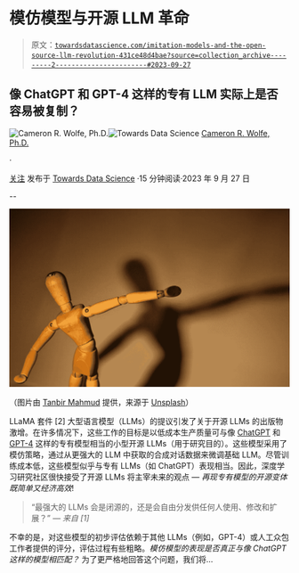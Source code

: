 # 模仿模型与开源 LLM 革命

> 原文：[`towardsdatascience.com/imitation-models-and-the-open-source-llm-revolution-431ce48d4bae?source=collection_archive---------2-----------------------#2023-09-27`](https://towardsdatascience.com/imitation-models-and-the-open-source-llm-revolution-431ce48d4bae?source=collection_archive---------2-----------------------#2023-09-27)

## 像 ChatGPT 和 GPT-4 这样的专有 LLM 实际上是否容易被复制？

[](https://wolfecameron.medium.com/?source=post_page-----431ce48d4bae--------------------------------)![Cameron R. Wolfe, Ph.D.](https://wolfecameron.medium.com/?source=post_page-----431ce48d4bae--------------------------------)[](https://towardsdatascience.com/?source=post_page-----431ce48d4bae--------------------------------)![Towards Data Science](https://towardsdatascience.com/?source=post_page-----431ce48d4bae--------------------------------) [Cameron R. Wolfe, Ph.D.](https://wolfecameron.medium.com/?source=post_page-----431ce48d4bae--------------------------------)

·

[关注](https://medium.com/m/signin?actionUrl=https%3A%2F%2Fmedium.com%2F_%2Fsubscribe%2Fuser%2F28aa6026c553&operation=register&redirect=https%3A%2F%2Ftowardsdatascience.com%2Fimitation-models-and-the-open-source-llm-revolution-431ce48d4bae&user=Cameron+R.+Wolfe%2C+Ph.D.&userId=28aa6026c553&source=post_page-28aa6026c553----431ce48d4bae---------------------post_header-----------) 发布于 [Towards Data Science](https://towardsdatascience.com/?source=post_page-----431ce48d4bae--------------------------------) ·15 分钟阅读·2023 年 9 月 27 日[](https://medium.com/m/signin?actionUrl=https%3A%2F%2Fmedium.com%2F_%2Fvote%2Ftowards-data-science%2F431ce48d4bae&operation=register&redirect=https%3A%2F%2Ftowardsdatascience.com%2Fimitation-models-and-the-open-source-llm-revolution-431ce48d4bae&user=Cameron+R.+Wolfe%2C+Ph.D.&userId=28aa6026c553&source=-----431ce48d4bae---------------------clap_footer-----------)

--

[](https://medium.com/m/signin?actionUrl=https%3A%2F%2Fmedium.com%2F_%2Fbookmark%2Fp%2F431ce48d4bae&operation=register&redirect=https%3A%2F%2Ftowardsdatascience.com%2Fimitation-models-and-the-open-source-llm-revolution-431ce48d4bae&source=-----431ce48d4bae---------------------bookmark_footer-----------)![](img/f8709e8cc037ca4e582e6581004111d2.png)

（图片由 [Tanbir Mahmud](https://unsplash.com/@photo_tanbir?utm_source=unsplash&utm_medium=referral&utm_content=creditCopyText) 提供，来源于 [Unsplash](https://unsplash.com/photos/oyJKjAzAcbU?utm_source=unsplash&utm_medium=referral&utm_content=creditCopyText)）

LLaMA 套件 [2] 大型语言模型（LLMs）的提议引发了关于开源 LLMs 的出版物激增。在许多情况下，这些工作的目标是以低成本生产质量可与像 [ChatGPT](https://openai.com/blog/chatgpt) 和 [GPT-4](https://openai.com/research/gpt-4) 这样的专有模型相当的小型开源 LLMs（用于研究目的）。这些模型采用了模仿策略，通过从更强大的 LLM 中获取的合成对话数据来微调基础 LLM。尽管训练成本低，这些模型似乎与专有 LLMs（如 ChatGPT）表现相当。因此，深度学习研究社区很快接受了开源 LLMs 将主宰未来的观点 — *再现专有模型的开源变体既简单又经济高效*!

> “最强大的 LLMs 会是闭源的，还是会自由分发供任何人使用、修改和扩展？” *— 来自 [1]*

不幸的是，对这些模型的初步评估依赖于其他 LLMs（例如，GPT-4）或人工众包工作者提供的评分，评估过程有些粗略。*模仿模型的表现是否真正与像 ChatGPT 这样的模型相匹配？* 为了更严格地回答这个问题，我们将…
